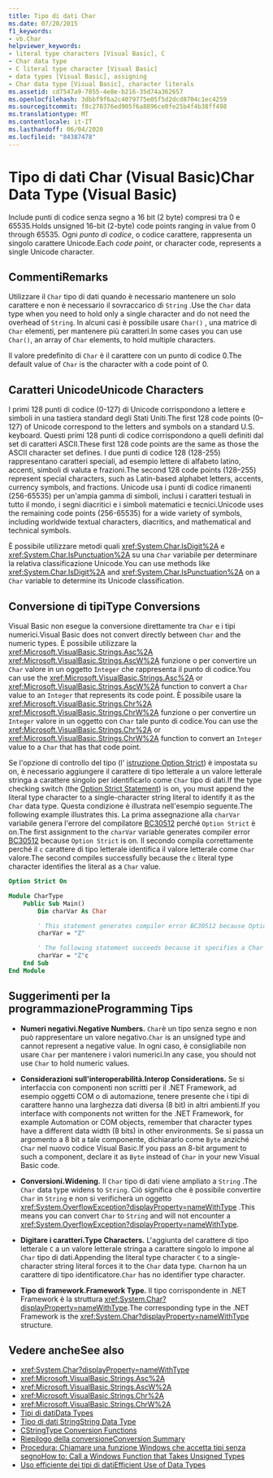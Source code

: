 ```yaml
---
title: Tipo di dati Char
ms.date: 07/20/2015
f1_keywords:
- vb.Char
helpviewer_keywords:
- literal type characters [Visual Basic], C
- Char data type
- C literal type character [Visual Basic]
- data types [Visual Basic], assigning
- Char data type [Visual Basic], character literals
ms.assetid: cd7547a9-7855-4e8e-b216-35d74a362657
ms.openlocfilehash: 3dbbf9f6a2c4079775e05f5d2dcd8704c1ec4259
ms.sourcegitcommit: f8c270376ed905f6a8896ce0fe25b4f4b38ff498
ms.translationtype: MT
ms.contentlocale: it-IT
ms.lasthandoff: 06/04/2020
ms.locfileid: "84387478"
---
```

# <a name="char-data-type-visual-basic"></a><span data-ttu-id="092b9-102">Tipo di dati Char (Visual Basic)</span><span class="sxs-lookup"><span data-stu-id="092b9-102">Char Data Type (Visual Basic)</span></span>

<span data-ttu-id="092b9-103">Include punti di codice senza segno a 16 bit (2 byte) compresi tra 0 e 65535.</span><span class="sxs-lookup"><span data-stu-id="092b9-103">Holds unsigned 16-bit (2-byte) code points ranging in value from 0 through 65535.</span></span> <span data-ttu-id="092b9-104">Ogni *punto di codice*, o codice carattere, rappresenta un singolo carattere Unicode.</span><span class="sxs-lookup"><span data-stu-id="092b9-104">Each *code point*, or character code, represents a single Unicode character.</span></span>

## <a name="remarks"></a><span data-ttu-id="092b9-105">Commenti</span><span class="sxs-lookup"><span data-stu-id="092b9-105">Remarks</span></span>

<span data-ttu-id="092b9-106">Utilizzare il `Char` tipo di dati quando è necessario mantenere un solo carattere e non è necessario il sovraccarico di `String` .</span><span class="sxs-lookup"><span data-stu-id="092b9-106">Use the `Char` data type when you need to hold only a single character and do not need the overhead of `String`.</span></span> <span data-ttu-id="092b9-107">In alcuni casi è possibile usare `Char()` , una matrice di `Char` elementi, per mantenere più caratteri.</span><span class="sxs-lookup"><span data-stu-id="092b9-107">In some cases you can use `Char()`, an array of `Char` elements, to hold multiple characters.</span></span>

<span data-ttu-id="092b9-108">Il valore predefinito di `Char` è il carattere con un punto di codice 0.</span><span class="sxs-lookup"><span data-stu-id="092b9-108">The default value of `Char` is the character with a code point of 0.</span></span>

## <a name="unicode-characters"></a><span data-ttu-id="092b9-109">Caratteri Unicode</span><span class="sxs-lookup"><span data-stu-id="092b9-109">Unicode Characters</span></span>

<span data-ttu-id="092b9-110">I primi 128 punti di codice (0-127) di Unicode corrispondono a lettere e simboli in una tastiera standard degli Stati Uniti.</span><span class="sxs-lookup"><span data-stu-id="092b9-110">The first 128 code points (0–127) of Unicode correspond to the letters and symbols on a standard U.S. keyboard.</span></span> <span data-ttu-id="092b9-111">Questi primi 128 punti di codice corrispondono a quelli definiti dal set di caratteri ASCII.</span><span class="sxs-lookup"><span data-stu-id="092b9-111">These first 128 code points are the same as those the ASCII character set defines.</span></span> <span data-ttu-id="092b9-112">I due punti di codice 128 (128-255) rappresentano caratteri speciali, ad esempio lettere di alfabeto latino, accenti, simboli di valuta e frazioni.</span><span class="sxs-lookup"><span data-stu-id="092b9-112">The second 128 code points (128–255) represent special characters, such as Latin-based alphabet letters, accents, currency symbols, and fractions.</span></span> <span data-ttu-id="092b9-113">Unicode usa i punti di codice rimanenti (256-65535) per un'ampia gamma di simboli, inclusi i caratteri testuali in tutto il mondo, i segni diacritici e i simboli matematici e tecnici.</span><span class="sxs-lookup"><span data-stu-id="092b9-113">Unicode uses the remaining code points (256-65535) for a wide variety of symbols, including worldwide textual characters, diacritics, and mathematical and technical symbols.</span></span>

<span data-ttu-id="092b9-114">È possibile utilizzare metodi quali <xref:System.Char.IsDigit%2A> e <xref:System.Char.IsPunctuation%2A> su una `Char` variabile per determinare la relativa classificazione Unicode.</span><span class="sxs-lookup"><span data-stu-id="092b9-114">You can use methods like <xref:System.Char.IsDigit%2A> and <xref:System.Char.IsPunctuation%2A> on a `Char` variable to determine its Unicode classification.</span></span>

## <a name="type-conversions"></a><span data-ttu-id="092b9-115">Conversione di tipi</span><span class="sxs-lookup"><span data-stu-id="092b9-115">Type Conversions</span></span>

<span data-ttu-id="092b9-116">Visual Basic non esegue la conversione direttamente tra `Char` e i tipi numerici.</span><span class="sxs-lookup"><span data-stu-id="092b9-116">Visual Basic does not convert directly between `Char` and the numeric types.</span></span> <span data-ttu-id="092b9-117">È possibile utilizzare la <xref:Microsoft.VisualBasic.Strings.Asc%2A> <xref:Microsoft.VisualBasic.Strings.AscW%2A> funzione o per convertire un `Char` valore in un oggetto `Integer` che rappresenta il punto di codice.</span><span class="sxs-lookup"><span data-stu-id="092b9-117">You can use the <xref:Microsoft.VisualBasic.Strings.Asc%2A> or <xref:Microsoft.VisualBasic.Strings.AscW%2A> function to convert a `Char` value to an `Integer` that represents its code point.</span></span> <span data-ttu-id="092b9-118">È possibile usare la <xref:Microsoft.VisualBasic.Strings.Chr%2A> <xref:Microsoft.VisualBasic.Strings.ChrW%2A> funzione o per convertire un `Integer` valore in un oggetto con `Char` tale punto di codice.</span><span class="sxs-lookup"><span data-stu-id="092b9-118">You can use the <xref:Microsoft.VisualBasic.Strings.Chr%2A> or <xref:Microsoft.VisualBasic.Strings.ChrW%2A> function to convert an `Integer` value to a `Char` that has that code point.</span></span>

<span data-ttu-id="092b9-119">Se l'opzione di controllo del tipo (l' [istruzione Option Strict](../statements/option-strict-statement.md)) è impostata su on, è necessario aggiungere il carattere di tipo letterale a un valore letterale stringa a carattere singolo per identificarlo come `Char` tipo di dati.</span><span class="sxs-lookup"><span data-stu-id="092b9-119">If the type checking switch (the [Option Strict Statement](../statements/option-strict-statement.md)) is on, you must append the literal type character to a single-character string literal to identify it as the `Char` data type.</span></span> <span data-ttu-id="092b9-120">Questa condizione è illustrata nell'esempio seguente.</span><span class="sxs-lookup"><span data-stu-id="092b9-120">The following example illustrates this.</span></span> <span data-ttu-id="092b9-121">La prima assegnazione alla `charVar` variabile genera l'errore del compilatore [BC30512](../../misc/bc30512.md) perché `Option Strict` è on.</span><span class="sxs-lookup"><span data-stu-id="092b9-121">The first assignment to the `charVar` variable generates compiler error [BC30512](../../misc/bc30512.md) because `Option Strict` is on.</span></span> <span data-ttu-id="092b9-122">Il secondo compila correttamente perché il `c` carattere di tipo letterale identifica il valore letterale come `Char` valore.</span><span class="sxs-lookup"><span data-stu-id="092b9-122">The second compiles successfully because the `c` literal type character identifies the literal as a `Char` value.</span></span>

```vb
Option Strict On

Module CharType
    Public Sub Main()
        Dim charVar As Char

        ' This statement generates compiler error BC30512 because Option Strict is On.  
        charVar = "Z"  

        ' The following statement succeeds because it specifies a Char literal.  
        charVar = "Z"c
    End Sub
End Module
```

## <a name="programming-tips"></a><span data-ttu-id="092b9-123">Suggerimenti per la programmazione</span><span class="sxs-lookup"><span data-stu-id="092b9-123">Programming Tips</span></span>

- <span data-ttu-id="092b9-124">**Numeri negativi.**</span><span class="sxs-lookup"><span data-stu-id="092b9-124">**Negative Numbers.**</span></span> <span data-ttu-id="092b9-125">`Char`è un tipo senza segno e non può rappresentare un valore negativo.</span><span class="sxs-lookup"><span data-stu-id="092b9-125">`Char` is an unsigned type and cannot represent a negative value.</span></span> <span data-ttu-id="092b9-126">In ogni caso, è consigliabile non usare `Char` per mantenere i valori numerici.</span><span class="sxs-lookup"><span data-stu-id="092b9-126">In any case, you should not use `Char` to hold numeric values.</span></span>

- <span data-ttu-id="092b9-127">**Considerazioni sull'interoperabilità.**</span><span class="sxs-lookup"><span data-stu-id="092b9-127">**Interop Considerations.**</span></span> <span data-ttu-id="092b9-128">Se si interfaccia con componenti non scritti per il .NET Framework, ad esempio oggetti COM o di automazione, tenere presente che i tipi di carattere hanno una larghezza dati diversa (8 bit) in altri ambienti.</span><span class="sxs-lookup"><span data-stu-id="092b9-128">If you interface with components not written for the .NET Framework, for example Automation or COM objects, remember that character types have a different data width (8 bits) in other environments.</span></span> <span data-ttu-id="092b9-129">Se si passa un argomento a 8 bit a tale componente, dichiararlo come `Byte` anziché `Char` nel nuovo codice Visual Basic.</span><span class="sxs-lookup"><span data-stu-id="092b9-129">If you pass an 8-bit argument to such a component, declare it as `Byte` instead of `Char` in your new Visual Basic code.</span></span>

- <span data-ttu-id="092b9-130">**Conversioni.**</span><span class="sxs-lookup"><span data-stu-id="092b9-130">**Widening.**</span></span> <span data-ttu-id="092b9-131">Il `Char` tipo di dati viene ampliato a `String` .</span><span class="sxs-lookup"><span data-stu-id="092b9-131">The `Char` data type widens to `String`.</span></span> <span data-ttu-id="092b9-132">Ciò significa che è possibile convertire `Char` in `String` e non si verificherà un oggetto <xref:System.OverflowException?displayProperty=nameWithType> .</span><span class="sxs-lookup"><span data-stu-id="092b9-132">This means you can convert `Char` to `String` and will not encounter a <xref:System.OverflowException?displayProperty=nameWithType>.</span></span>

- <span data-ttu-id="092b9-133">**Digitare i caratteri.**</span><span class="sxs-lookup"><span data-stu-id="092b9-133">**Type Characters.**</span></span> <span data-ttu-id="092b9-134">L'aggiunta del carattere di tipo letterale `C` a un valore letterale stringa a carattere singolo lo impone al `Char` tipo di dati.</span><span class="sxs-lookup"><span data-stu-id="092b9-134">Appending the literal type character `C` to a single-character string literal forces it to the `Char` data type.</span></span> <span data-ttu-id="092b9-135">`Char`non ha un carattere di tipo identificatore.</span><span class="sxs-lookup"><span data-stu-id="092b9-135">`Char` has no identifier type character.</span></span>

- <span data-ttu-id="092b9-136">**Tipo di framework.**</span><span class="sxs-lookup"><span data-stu-id="092b9-136">**Framework Type.**</span></span> <span data-ttu-id="092b9-137">Il tipo corrispondente in .NET Framework è la struttura <xref:System.Char?displayProperty=nameWithType>.</span><span class="sxs-lookup"><span data-stu-id="092b9-137">The corresponding type in the .NET Framework is the <xref:System.Char?displayProperty=nameWithType> structure.</span></span>

## <a name="see-also"></a><span data-ttu-id="092b9-138">Vedere anche</span><span class="sxs-lookup"><span data-stu-id="092b9-138">See also</span></span>

- <xref:System.Char?displayProperty=nameWithType>
- <xref:Microsoft.VisualBasic.Strings.Asc%2A>
- <xref:Microsoft.VisualBasic.Strings.AscW%2A>
- <xref:Microsoft.VisualBasic.Strings.Chr%2A>
- <xref:Microsoft.VisualBasic.Strings.ChrW%2A>
- [<span data-ttu-id="092b9-139">Tipi di dati</span><span class="sxs-lookup"><span data-stu-id="092b9-139">Data Types</span></span>](index.md)
- [<span data-ttu-id="092b9-140">Tipo di dati String</span><span class="sxs-lookup"><span data-stu-id="092b9-140">String Data Type</span></span>](string-data-type.md)
- [<span data-ttu-id="092b9-141">CString</span><span class="sxs-lookup"><span data-stu-id="092b9-141">Type Conversion Functions</span></span>](../functions/type-conversion-functions.md)
- [<span data-ttu-id="092b9-142">Riepilogo della conversione</span><span class="sxs-lookup"><span data-stu-id="092b9-142">Conversion Summary</span></span>](../keywords/conversion-summary.md)
- [<span data-ttu-id="092b9-143">Procedura: Chiamare una funzione Windows che accetta tipi senza segno</span><span class="sxs-lookup"><span data-stu-id="092b9-143">How to: Call a Windows Function that Takes Unsigned Types</span></span>](../../programming-guide/com-interop/how-to-call-a-windows-function-that-takes-unsigned-types.md)
- [<span data-ttu-id="092b9-144">Uso efficiente dei tipi di dati</span><span class="sxs-lookup"><span data-stu-id="092b9-144">Efficient Use of Data Types</span></span>](../../programming-guide/language-features/data-types/efficient-use-of-data-types.md)
